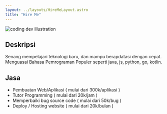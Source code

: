 ```yaml
---
layout: ../layouts/HireMeLayout.astro
title: "Hire Me"
---
```


<div>
  <img src="/assets/dev.svg" class="sm:w-1/2 mx-auto" alt="coding dev illustration">
</div>

## Deskripsi

Senang mempelajari teknologi baru, dan mampu berapdatasi dengan cepat. Menguasai Bahasa Pemrograman Populer seperti java, js, python, go, kotlin.

## Jasa

- Pembuatan Web/Aplikasi ( mulai dari 300k/aplikasi )
- Tutor Programming ( mulai dari 20k/jam )
- Memperbaiki bug source code ( mulai dari 50k/bug )
- Deploy / Hosting website  ( mulai dari 20k/bulan )